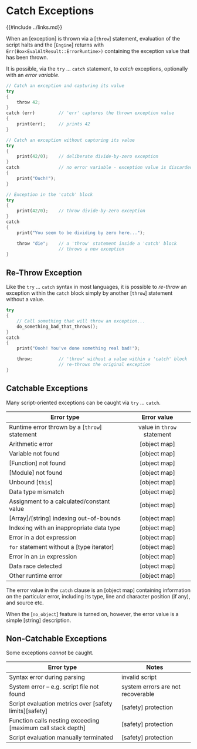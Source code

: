 Catch Exceptions
================

{{#include ../links.md}}


When an [exception] is thrown via a [`throw`] statement, evaluation of the script halts
and the [`Engine`] returns with `Err(Box<EvalAltResult::ErrorRuntime>)` containing the
exception value that has been thrown.

It is possible, via the `try` ... `catch` statement, to _catch_ exceptions, optionally
with an _error variable_.

```rust no_run
// Catch an exception and capturing its value
try
{
    throw 42;
}
catch (err)         // 'err' captures the thrown exception value
{
    print(err);     // prints 42
}

// Catch an exception without capturing its value
try
{
    print(42/0);    // deliberate divide-by-zero exception
}
catch               // no error variable - exception value is discarded
{
    print("Ouch!");
}

// Exception in the 'catch' block
try
{
    print(42/0);    // throw divide-by-zero exception
}
catch
{
    print("You seem to be dividing by zero here...");

    throw "die";    // a 'throw' statement inside a 'catch' block
                    // throws a new exception
}
```


Re-Throw Exception
------------------

Like the `try` ... `catch` syntax in most languages, it is possible to _re-throw_
an exception within the `catch` block simply by another [`throw`] statement without
a value.


```rust no_run
try
{
    // Call something that will throw an exception...
    do_something_bad_that_throws();
}
catch
{
    print("Oooh! You've done something real bad!");

    throw;          // 'throw' without a value within a 'catch' block
                    // re-throws the original exception
}

```


Catchable Exceptions
--------------------

Many script-oriented exceptions can be caught via `try` ... `catch`.

| Error type                                    |        Error value         |
| --------------------------------------------- | :------------------------: |
| Runtime error thrown by a [`throw`] statement | value in `throw` statement |
| Arithmetic error                              |        [object map]        |
| Variable not found                            |        [object map]        |
| [Function] not found                          |        [object map]        |
| [Module] not found                            |        [object map]        |
| Unbound [`this`]                              |        [object map]        |
| Data type mismatch                            |        [object map]        |
| Assignment to a calculated/constant value     |        [object map]        |
| [Array]/[string] indexing out-of-bounds       |        [object map]        |
| Indexing with an inappropriate data type      |        [object map]        |
| Error in a dot expression                     |        [object map]        |
| `for` statement without a [type iterator]     |        [object map]        |
| Error in an `in` expression                   |        [object map]        |
| Data race detected                            |        [object map]        |
| Other runtime error                           |        [object map]        |

The error value in the `catch` clause is an [object map] containing information on the particular error,
including its type, line and character position (if any), and source etc.

When the [`no_object`] feature is turned on, however, the error value is a simple [string] description.


Non-Catchable Exceptions
------------------------

Some exceptions _cannot_ be caught.

| Error type                                                  | Notes                             |
| ----------------------------------------------------------- | --------------------------------- |
| Syntax error during parsing                                 | invalid script                    |
| System error &ndash; e.g. script file not found             | system errors are not recoverable |
| Script evaluation metrics over [safety limits][safety]      | [safety] protection               |
| Function calls nesting exceeding [maximum call stack depth] | [safety] protection               |
| Script evaluation manually terminated                       | [safety] protection               |
